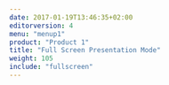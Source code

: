 ```yaml
---
date: 2017-01-19T13:46:35+02:00
editorversion: 4
menu: "menup1"
product: "Product 1"
title: "Full Screen Presentation Mode"
weight: 105
include: "fullscreen"
---
```

